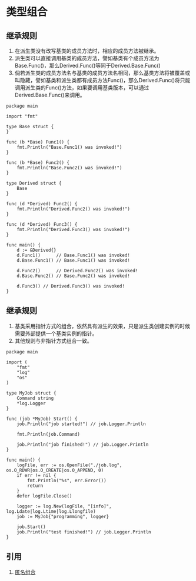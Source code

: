 # 类型组合

## 继承规则

1. 在派生类没有改写基类的成员方法时，相应的成员方法被继承。
1. 派生类可以直接调用基类的成员方法，譬如基类有个成员方法为Base.Func()，那么Derived.Func()等同于Derived.Base.Func()
1. 倘若派生类的成员方法名与基类的成员方法名相同，那么基类方法将被覆盖或叫隐藏，譬如基类和派生类都有成员方法Func()，那么Derived.Func()将只能调用派生类的Func()方法，如果要调用基类版本，可以通过Derived.Base.Func()来调用。

```
package main

import "fmt"

type Base struct {
}

func (b *Base) Func1() {
    fmt.Println("Base.Func1() was invoked!")
}

func (b *Base) Func2() {
    fmt.Println("Base.Func2() was invoked!")
}

type Derived struct {
    Base
}

func (d *Derived) Func2() {
    fmt.Println("Derived.Func2() was invoked!")
}

func (d *Derived) Func3() {
    fmt.Println("Derived.Func3() was invoked!")
}

func main() {
    d := &Derived{}
    d.Func1()      // Base.Func1() was invoked!
    d.Base.Func1() // Base.Func1() was invoked!

    d.Func2()      // Derived.Func2() was invoked!
    d.Base.Func2() // Base.Func2() was invoked!

    d.Func3() // Derived.Func3() was invoked!
}
```

## 继承规则

1. 基类采用指针方式的组合，依然具有派生的效果，只是派生类创建实例的时候需要外部提供一个基类实例的指针。
1. 其他规则与非指针方式组合一致。

```
package main

import (
    "fmt"
    "log"
    "os"
)

type MyJob struct {
    Command string
    *log.Logger
}

func (job *MyJob) Start() {
    job.Println("job started!") // job.Logger.Println

    fmt.Println(job.Command)

    job.Println("job finished!") // job.Logger.Println
}

func main() {
    logFile, err := os.OpenFile("./job.log", os.O_RDWR|os.O_CREATE|os.O_APPEND, 0)
    if err != nil {
        fmt.Println("%s", err.Error())
        return
    }
    defer logFile.Close()

    logger := log.New(logFile, "[info]", log.Ldate|log.Ltime|log.Llongfile)
    job := MyJob{"programming", logger}

    job.Start()
    job.Println("test finished!") // job.Logger.Println
}
```

## 引用

1. [匿名组合](https://studygolang.com/articles/6330)
